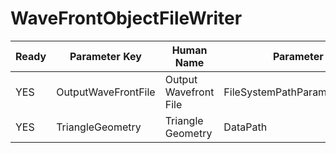# WaveFrontObjectFileWriter

| Ready | Parameter Key | Human Name | Parameter Type | Parameter Class |
|-------|---------------|------------|-----------------|----------------|
| YES | OutputWaveFrontFile | Output Wavefront File | FileSystemPathParameter::ValueType | FileSystemPathParameter |
| YES | TriangleGeometry | Triangle Geometry | DataPath | DataGroupSelectionParameter |
